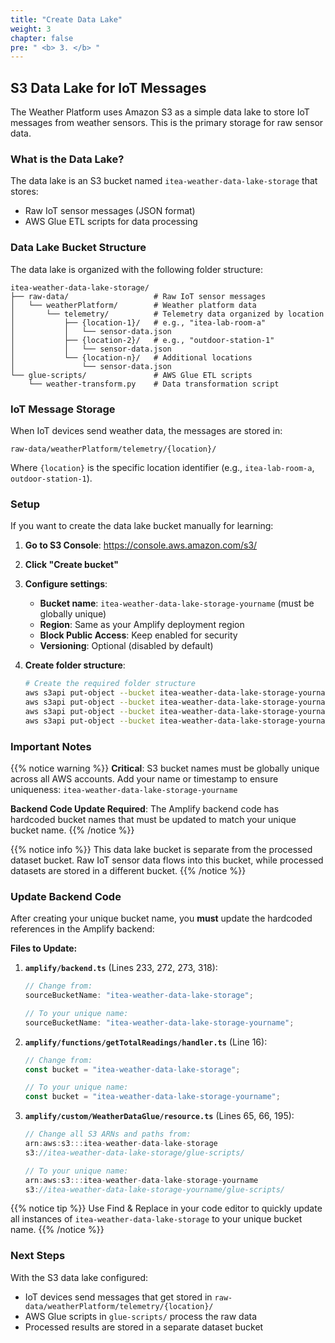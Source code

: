 ```yaml
---
title: "Create Data Lake"
weight: 3
chapter: false
pre: " <b> 3. </b> "
---
```


## S3 Data Lake for IoT Messages

The Weather Platform uses Amazon S3 as a simple data lake to store IoT messages from weather sensors. This is the primary storage for raw sensor data.

### What is the Data Lake?

The data lake is an S3 bucket named `itea-weather-data-lake-storage` that stores:

- Raw IoT sensor messages (JSON format)
- AWS Glue ETL scripts for data processing

### Data Lake Bucket Structure

The data lake is organized with the following folder structure:

```
itea-weather-data-lake-storage/
├── raw-data/                   # Raw IoT sensor messages
│   └── weatherPlatform/        # Weather platform data
│       └── telemetry/          # Telemetry data organized by location
│           ├── {location-1}/   # e.g., "itea-lab-room-a"
│           │   └── sensor-data.json
│           ├── {location-2}/   # e.g., "outdoor-station-1"
│           │   └── sensor-data.json
│           └── {location-n}/   # Additional locations
│               └── sensor-data.json
└── glue-scripts/               # AWS Glue ETL scripts
    └── weather-transform.py    # Data transformation script
```

### IoT Message Storage

When IoT devices send weather data, the messages are stored in:

```
raw-data/weatherPlatform/telemetry/{location}/
```

Where `{location}` is the specific location identifier (e.g., `itea-lab-room-a`, `outdoor-station-1`).

### Setup

If you want to create the data lake bucket manually for learning:

1. **Go to S3 Console**: https://console.aws.amazon.com/s3/
2. **Click "Create bucket"**
3. **Configure settings**:

   - **Bucket name**: `itea-weather-data-lake-storage-yourname` (must be globally unique)
   - **Region**: Same as your Amplify deployment region
   - **Block Public Access**: Keep enabled for security
   - **Versioning**: Optional (disabled by default)

4. **Create folder structure**:
   ```bash
   # Create the required folder structure
   aws s3api put-object --bucket itea-weather-data-lake-storage-yourname --key raw-data/
   aws s3api put-object --bucket itea-weather-data-lake-storage-yourname --key raw-data/weatherPlatform/
   aws s3api put-object --bucket itea-weather-data-lake-storage-yourname --key raw-data/weatherPlatform/telemetry/
   aws s3api put-object --bucket itea-weather-data-lake-storage-yourname --key glue-scripts/
   ```

### Important Notes

{{% notice warning %}}
**Critical**: S3 bucket names must be globally unique across all AWS accounts. Add your name or timestamp to ensure uniqueness: `itea-weather-data-lake-storage-yourname`

**Backend Code Update Required**: The Amplify backend code has hardcoded bucket names that must be updated to match your unique bucket name.
{{% /notice %}}

{{% notice info %}}
This data lake bucket is separate from the processed dataset bucket. Raw IoT sensor data flows into this bucket, while processed datasets are stored in a different bucket.
{{% /notice %}}

### Update Backend Code

After creating your unique bucket name, you **must** update the hardcoded references in the Amplify backend:

**Files to Update:**

1. **`amplify/backend.ts`** (Lines 233, 272, 273, 318):

   ```typescript
   // Change from:
   sourceBucketName: "itea-weather-data-lake-storage";

   // To your unique name:
   sourceBucketName: "itea-weather-data-lake-storage-yourname";
   ```

2. **`amplify/functions/getTotalReadings/handler.ts`** (Line 16):

   ```typescript
   // Change from:
   const bucket = "itea-weather-data-lake-storage";

   // To your unique name:
   const bucket = "itea-weather-data-lake-storage-yourname";
   ```

3. **`amplify/custom/WeatherDataGlue/resource.ts`** (Lines 65, 66, 195):

   ```typescript
   // Change all S3 ARNs and paths from:
   arn:aws:s3:::itea-weather-data-lake-storage
   s3://itea-weather-data-lake-storage/glue-scripts/

   // To your unique name:
   arn:aws:s3:::itea-weather-data-lake-storage-yourname
   s3://itea-weather-data-lake-storage-yourname/glue-scripts/
   ```

{{% notice tip %}}
Use Find & Replace in your code editor to quickly update all instances of `itea-weather-data-lake-storage` to your unique bucket name.
{{% /notice %}}

### Next Steps

With the S3 data lake configured:

- IoT devices send messages that get stored in `raw-data/weatherPlatform/telemetry/{location}/`
- AWS Glue scripts in `glue-scripts/` process the raw data
- Processed results are stored in a separate dataset bucket